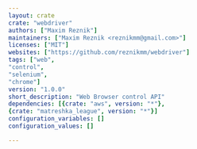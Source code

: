 ```yaml
---
layout: crate
crate: "webdriver"
authors: ["Maxim Reznik"]
maintainers: ["Maxim Reznik <reznikmm@gmail.com>"]
licenses: ["MIT"]
websites: ["https://github.com/reznikmm/webdriver"]
tags: ["web",
"control",
"selenium",
"chrome"]
version: "1.0.0"
short_description: "Web Browser control API"
dependencies: [{crate: "aws", version: "*"},
{crate: "matreshka_league", version: "*"}]
configuration_variables: []
configuration_values: []

---
```



